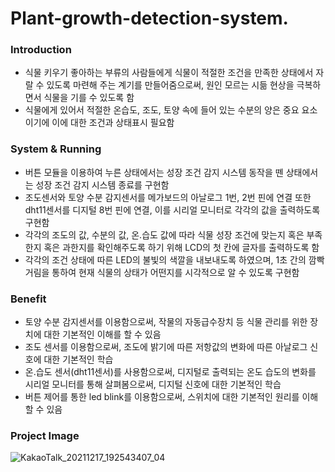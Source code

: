 # Plant-growth-detection-system.


### Introduction
  - 식물 키우기 좋아하는 부류의 사람들에게 식물이 적절한 조건을 만족한 상태에서 자랄 수 있도록 마련해 주는 계기를 만들어줌으로써, 
      원인 모르는 시듦 현상을 극복하면서 식물을 기를 수 있도록 함
  - 식물에게 있어서 적절한 온습도, 조도, 토양 속에 들어 있는 수분의 양은 중요 요소이기에 이에 대한 조건과 상태표시 필요함


### System & Running
  - 버튼 모듈을 이용하여 누른 상태에서는 성장 조건 감지 시스템 동작을 뗀 상태에서는 성장 조건 감지 시스템 종료를 구현함
  - 조도센서와 토양 수분 감지센서를 메가보드의 아날로그 1번, 2번 핀에 연결 또한 dht11센서를 디지털 8번 핀에 연결, 이를 시리얼 모니터로 각각의 값을 출력하도록 구현함
  - 각각의 조도의 값, 수분의 값, 온.습도 값에 따라 식물 성장 조건에 맞는지 혹은 부족한지 혹은 과한지를 확인해주도록 하기 위해 LCD의 첫 칸에 글자를 출력하도록 함
  - 각각의 조건 상태에 따른 LED의 불빛의 색깔을 내보내도록 하였으며, 1초 간의 깜빡거림을 통하여 현재 식물의 상태가 어떤지를 시각적으로 알 수 있도록 구현함
   

### Benefit
  - 토양 수분 감지센서를 이용함으로써, 작물의 자동급수장치 등 식물 관리를 위한 장치에 대한 기본적인 이해를 할 수 있음
  - 조도 센서를 이용함으로써, 조도에 밝기에 따른 저항값의 변화에 따른 아날로그 신호에 대한 기본적인 학습
  - 온.습도 센서(dht11센서)를 사용함으로써, 디지털로 출력되는 온도 습도의 변화를 시리얼 모니터를 통해 살펴봄으로써, 디지털 신호에 대한 기본적인 학습
  - 버튼 제어를 통한 led blink를 이용함으로써, 스위치에 대한 기본적인 원리를 이해할 수 있음


### Project Image
![KakaoTalk_20211217_192543407_04](https://user-images.githubusercontent.com/96816327/147831778-e2c7419b-8df4-4d9c-b00e-ce91b98aaa6d.jpg)
